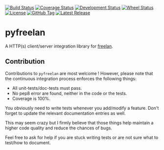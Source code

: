 [![Build Status](https://travis-ci.org/freelan-developers/pyfreelan.svg)](https://travis-ci.org/freelan-developers/pyfreelan)
[![Coverage Status](https://coveralls.io/repos/freelan-developers/pyfreelan/badge.svg?branch=master)](https://coveralls.io/r/freelan-developers/pyfreelan?branch=master)
[![Development Status](https://pypip.in/status/pyfreelan/badge.svg)](https://pypi.python.org/pypi/pyfreelan)
[![Wheel Status](https://pypip.in/wheel/pyfreelan/badge.png?branch=master)](https://pypi.python.org/pypi/pyfreelan)
[![License](https://img.shields.io/pypi/l/pyfreelan.svg)](http://www.gnu.org/licenses/gpl-3.0-standalone.html)
[![GitHub Tag](https://img.shields.io/github/tag/freelan-developers/pyfreelan.svg)](https://github.com/freelan-developers/pyfreelan)
[![Latest Release](https://img.shields.io/pypi/v/freelan-developers/pyfreelan.svg)](https://pypi.python.org/pypi/pyfreelan)

# pyfreelan

A HTTP(s) client/server integration library for
[freelan](http://www.freelan.org).

## Contribution

Contributions to `pyfreelan` are most welcome ! However, please note that the continuous integration process enforces the following things:

 - All unit-tests/doc-tests must pass.
 - No pep8 error are found, neither in the code or the tests.
 - Coverage is 100%.

 You obviously need to write tests whenever you add/modify a feature. Don't forget to update the relevant documentation entries as well.

 This may seem crazy but I firmly believe that those things help maintain a higher code quality and reduce the chances of bugs.

 Feel free to ask for help if you are stuck writing tests or are not sure what to test/how to document.
